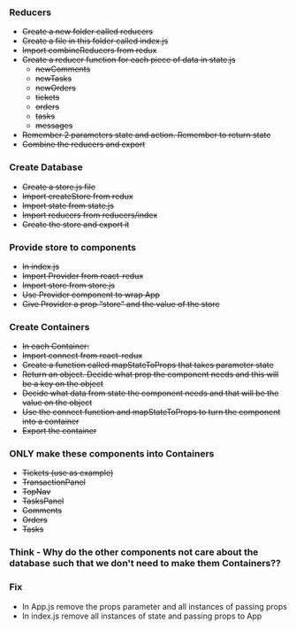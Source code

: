 ### Reducers
* ~~Create a new folder called reducers~~
* ~~Create a file in this folder called index.js~~
* ~~Import combineReducers from redux~~
* ~~Create a reducer function for each piece of data in state.js~~
  * ~~newComments~~
  * ~~newTasks~~
  * ~~newOrders~~
  * ~~tickets~~
  * ~~orders~~
  * ~~tasks~~
  * ~~messages~~
* ~~Remember 2 parameters state and action. Remember to return state~~
* ~~Combine the reducers and export~~

### Create Database
* ~~Create a store.js file~~
* ~~Import createStore from redux~~
* ~~Import state from state.js~~
* ~~Import reducers from reducers/index~~
* ~~Create the store and export it~~

### Provide store to components
* ~~In index.js~~
* ~~Import Provider from react-redux~~
* ~~Import store from store.js~~
* ~~Use Provider component to wrap App~~
* ~~Give Provider a prop “store” and the value of the store~~

### Create Containers
* ~~In each Container:~~
* ~~Import connect from react-redux~~
* ~~Create a function called mapStateToProps that takes parameter state~~
* ~~Return an object. Decide what prop the component needs and this will be a key on the object~~
* ~~Decide what data from state the component needs and that will be the value on the object~~
* ~~Use the connect function and mapStateToProps to turn the component into a container~~
* ~~Export the container~~

### ONLY make these components into Containers
* ~~Tickets (use as example)~~
* ~~TransactionPanel~~
* ~~TopNav~~
* ~~TasksPanel~~
* ~~Comments~~
* ~~Orders~~
* ~~Tasks~~

### Think - Why do the other components not care about the database such that we don't need to make them Containers??

### Fix
* In App.js remove the props parameter and all instances of passing props
* In index.js remove all instances of state and passing props to App

